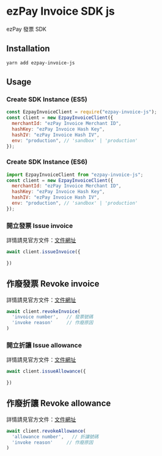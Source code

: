 # ezPay Invoice SDK js

ezPay 發票 SDK

## Installation

```bash
yarn add ezpay-invoice-js
```

## Usage

### Create SDK Instance (ES5)

```javascript
const EzpayInvoiceClient = require("ezpay-invoice-js");
const client = new EzpayInvoiceClient({
  merchantId: "ezPay Invoice Merchant ID",
  hashKey: "ezPay Invoice Hash Key",
  hashIV: "ezPay Invoice Hash IV",
  env: "production", // 'sandbox' | 'production'
});
```

### Create SDK Instance (ES6)

```javascript
import EzpayInvoiceClient from "ezpay-invoice-js";
const client = new EzpayInvoiceClient({
  merchantId: "ezPay Invoice Merchant ID",
  hashKey: "ezPay Invoice Hash Key",
  hashIV: "ezPay Invoice Hash IV",
  env: "production", // 'sandbox' | 'production'
});
```

### 開立發票 Issue invoice

詳情請見官方文件：[文件網址](https://inv.ezpay.com.tw/dw_files/info_api/EZP_INVI_1_2_1.pdf)

```javascript
await client.issueInvoice({
  
})
```

## 作廢發票 Revoke invoice

詳情請見官方文件：[文件網址](https://inv.ezpay.com.tw/dw_files/info_api/EZP_INVI_1_2_1.pdf)

```javascript
await client.revokeInvoice(
  'invoice number',   // 發票號碼 
  'invoke reason'     // 作廢原因
)
```

### 開立折讓 Issue allowance

詳情請見官方文件：[文件網址](https://inv.ezpay.com.tw/dw_files/info_api/EZP_INVI_1_2_1.pdf)

```javascript
await client.issueAllowance({
  
})
```

## 作廢折讓 Revoke allowance

詳情請見官方文件：[文件網址](https://inv.ezpay.com.tw/dw_files/info_api/EZP_INVI_1_2_1.pdf)

```javascript
await client.revokeAllowance(
  'allowance number',   // 折讓號碼
  'invoke reason'     // 作廢原因
)
```
